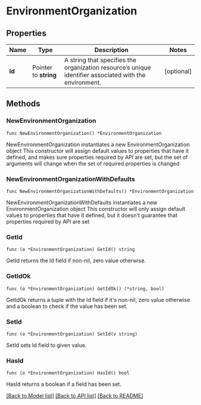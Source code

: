 # EnvironmentOrganization

## Properties

Name | Type | Description | Notes
------------ | ------------- | ------------- | -------------
**Id** | Pointer to **string** | A string that specifies the organization resource’s unique identifier associated with the environment. | [optional] 

## Methods

### NewEnvironmentOrganization

`func NewEnvironmentOrganization() *EnvironmentOrganization`

NewEnvironmentOrganization instantiates a new EnvironmentOrganization object
This constructor will assign default values to properties that have it defined,
and makes sure properties required by API are set, but the set of arguments
will change when the set of required properties is changed

### NewEnvironmentOrganizationWithDefaults

`func NewEnvironmentOrganizationWithDefaults() *EnvironmentOrganization`

NewEnvironmentOrganizationWithDefaults instantiates a new EnvironmentOrganization object
This constructor will only assign default values to properties that have it defined,
but it doesn't guarantee that properties required by API are set

### GetId

`func (o *EnvironmentOrganization) GetId() string`

GetId returns the Id field if non-nil, zero value otherwise.

### GetIdOk

`func (o *EnvironmentOrganization) GetIdOk() (*string, bool)`

GetIdOk returns a tuple with the Id field if it's non-nil, zero value otherwise
and a boolean to check if the value has been set.

### SetId

`func (o *EnvironmentOrganization) SetId(v string)`

SetId sets Id field to given value.

### HasId

`func (o *EnvironmentOrganization) HasId() bool`

HasId returns a boolean if a field has been set.


[[Back to Model list]](../README.md#documentation-for-models) [[Back to API list]](../README.md#documentation-for-api-endpoints) [[Back to README]](../README.md)



